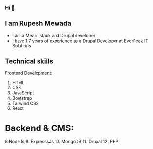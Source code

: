 ### Hi 👋
  ##  I am Rupesh Mewada 
-  I am a Mearn stack and Drupal developer
-  I have 1.7 years of experience as a Drupal Developer at EverPeak IT Solutions
 ## Technical skills
  Frontend Development:
1. HTML
2. CSS
3. JavaScript
4. Bootstrap
5. Tailwind CSS
6. React

# Backend & CMS:
8.NodeJs
9. ExpresssJs
10. MongoDB
11. Drupal
12. PHP
